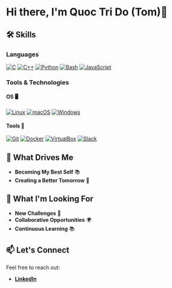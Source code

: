 # Hi there, I'm Quoc Tri Do (Tom)👋

## 🛠️ Skills

### Languages
[![C](https://img.shields.io/badge/C-00599C?logo=c&logoColor=white)](#)
[![C++](https://img.shields.io/badge/C%2B%2B-F34B7D?logo=cplusplus&logoColor=white)](#)
[![Python](https://img.shields.io/badge/Python-3776AB?logo=python&logoColor=fff)](#)
[![Bash](https://img.shields.io/badge/Bash-4EAA25?logo=gnu-bash&logoColor=white)](#)
[![JavaScript](https://img.shields.io/badge/JavaScript-F7DF1E?logo=javascript&logoColor=black)](#)
### Tools & Technologies

#### OS 🖥️
[![Linux](https://img.shields.io/badge/Linux-FCC624?logo=linux&logoColor=black)](#)
[![macOS](https://img.shields.io/badge/macOS-000000?logo=apple&logoColor=white)](#)
[![Windows](https://img.shields.io/badge/Windows-0078D4?logo=windows&logoColor=white)](#)

#### Tools 🔧
[![Git](https://img.shields.io/badge/Git-F05032?logo=git&logoColor=fff)](#)
[![Docker](https://img.shields.io/badge/Docker-2496ED?logo=docker&logoColor=white)](#)
[![VirtualBox](https://img.shields.io/badge/VirtualBox-183C6C?logo=virtualbox&logoColor=white)](#)
[![Slack](https://img.shields.io/badge/Slack-4A154B?logo=slack&logoColor=white)](#)

## 🚀 What Drives Me

- **Becoming My Best Self** 📚
- **Creating a Better Tomorrow** 🤝

## 🌱 What I'm Looking For

- **New Challenges** 💪
- **Collaborative Opportunities** 🌍
- **Continuous Learning** 📚

## 📫 Let's Connect

Feel free to reach out:

- **[LinkedIn](https://www.linkedin.com/in/TomTris/)**
